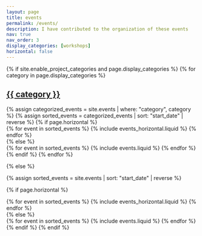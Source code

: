 ```yaml
---
layout: page
title: events
permalink: /events/
description: I have contributed to the organization of these events
nav: true
nav_order: 3
display_categories: [workshops]
horizontal: false
---
```


<!-- pages/events.md -->
<div class="projects">
{% if site.enable_project_categories and page.display_categories %}
  <!-- Display categorized events -->
  {% for category in page.display_categories %}
  <a id="{{ category }}" href=".#{{ category }}">
    <h2 class="category">{{ category }}</h2>
  </a>
  {% assign categorized_events = site.events | where: "category", category %}
  {% assign sorted_events = categorized_events | sort: "start_date" | reverse %}
  <!-- Generate cards for each event -->
  {% if page.horizontal %}
  <div class="container">
    <div class="row row-cols-1 row-cols-md-2">
    {% for event in sorted_events %}
      {% include events_horizontal.liquid %}
    {% endfor %}
    </div>
  </div>
  {% else %}
  <div class="row row-cols-1 row-cols-md-3">
    {% for event in sorted_events %}
      {% include events.liquid %}
    {% endfor %}
  </div>
  {% endif %}
  {% endfor %}

{% else %}

<!-- Display events without categories -->

{% assign sorted_events = site.events | sort: "start_date" | reverse %}

  <!-- Generate cards for each event -->

{% if page.horizontal %}

  <div class="container">
    <div class="row row-cols-1 row-cols-md-2">
    {% for event in sorted_events %}
      {% include events_horizontal.liquid %}
    {% endfor %}
    </div>
  </div>
  {% else %}
  <div class="row row-cols-1 row-cols-md-3">
    {% for event in sorted_events %}
      {% include events.liquid %}
    {% endfor %}
  </div>
  {% endif %}
{% endif %}
</div>
